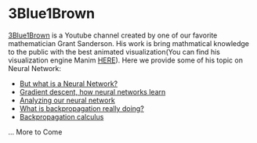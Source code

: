 # 3Blue1Brown

[3Blue1Brown](https://www.youtube.com/c/3blue1brown) is a Youtube channel created by one of our favorite mathematician Grant Sanderson.
His work is bring mathmatical knowledge to the public with the best animated visualization(You can find his visualization engine Manim [HERE](https://github.com/3b1b/manim)).
Here we provide some of his topic on Neural Network:

- [But what is a Neural Network?](https://www.3blue1brown.com/lessons/neural-networks)
- [Gradient descent, how neural networks learn](https://www.3blue1brown.com/lessons/gradient-descent)
- [Analyzing our neural network](https://www.3blue1brown.com/lessons/neural-network-analysis)
- [What is backpropagation really doing?](https://www.3blue1brown.com/lessons/backpropagation)
- [Backpropagation calculus](https://www.3blue1brown.com/lessons/backpropagation-calculus#title)

... More to Come

